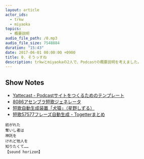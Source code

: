 ```yaml
---
layout: article
actor_ids:
  - trkw
  - miyaoka
topics:
  - 概要説明
audio_file_path: /0.mp3
audio_file_size: 7548884
duration: "15:43"
date: 2017-06-01 00:00:00 +0900
title: 0. そうっすね
description: trkwとmiyaokaの2人で、Podcastの概要説明を考えました。
---
```


## Show Notes

- [Yattecast - Podcastサイトをつくるためのテンプレート](https://r7kamura.github.io/yattecast/)
- [8086アセンブラ短歌ジェネレータ](http://utf-8.jp/joke/asm/)
- [短歌自動生成装置「犬猿」（星野しずる）](http://sasakiarara.com/sizzle/)
- [短歌57577フレーズ自動生成 - Togetterまとめ](https://togetter.com/li/772475)

~~~
紡がれた
奪いし者は
神託を
けれど他人を
知りたくて……
【sound horizon】
~~~
